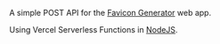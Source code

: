 A simple POST API for the [Favicon Generator](https://favicongenerator.jonathancantor.dev/) web app.

Using Vercel Serverless Functions in [NodeJS](https://nodejs.org).
